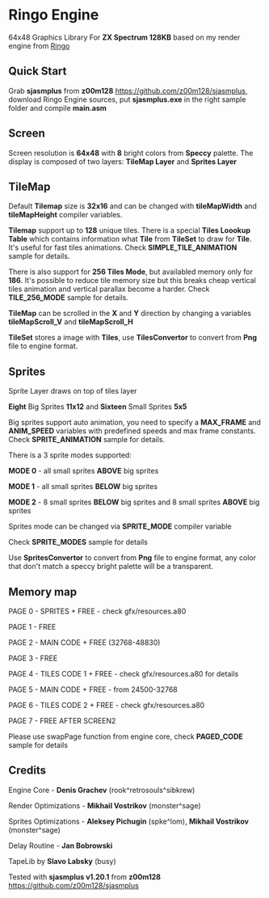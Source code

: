 # Ringo Engine
64x48 Graphics Library For **ZX Spectrum 128KB** based on my render engine from [Ringo](https://zxonline.net/game/ringo)

## Quick Start

Grab **sjasmplus** from **z00m128** https://github.com/z00m128/sjasmplus, download Ringo Engine sources, put **sjasmplus.exe** in the right sample folder and compile **main.asm**

## Screen

Screen resolution is **64x48** with **8** bright colors from **Speccy** palette. The display is composed of two layers: **TileMap Layer** and **Sprites Layer**

## TileMap

Default **Tilemap** size is **32x16** and can be changed with **tileMapWidth** and **tileMapHeight** compiler variables.

**Tilemap** support up to **128** unique tiles. There is a special **Tiles Loookup Table** which contains information what **Tile** from **TileSet** to draw for **Tile**. It's useful for fast tiles animations. Check **SIMPLE_TILE_ANIMATION** sample for details.

There is also support for **256 Tiles Mode**, but availabled memory only for **186**. It's possible to reduce tile memory size but this breaks cheap vertical tiles animation and vertical parallax become a harder. Check **TILE_256_MODE** sample for details.

**TileMap** can be scrolled in the **X** and **Y** direction by changing a variables **tileMapScroll_V** and **tileMapScroll_H**

**TileSet** stores a image with **Tiles**, use **TilesConvertor** to convert from **Png** file to engine format.

## Sprites

Sprite Layer draws on top of tiles layer

**Eight** Big Sprites **11x12** and **Sixteen** Small Sprites **5x5**

Big sprites support auto animation, you need to specify a **MAX_FRAME** and **ANIM_SPEED** variables with predefined speeds and max frame constants. Check **SPRITE_ANIMATION** sample for details.

There is a 3 sprite modes supported:

**MODE 0** - all small sprites **ABOVE** big sprites

**MODE 1** - all small sprites **BELOW** big sprites

**MODE 2** - 8 small sprites **BELOW** big sprites and 8 small sprites **ABOVE** big sprites

Sprites mode can be changed via **SPRITE_MODE** compiler variable

Check **SPRITE_MODES** sample for details

Use **SpritesConvertor** to convert from **Png** file to engine format, any color that don't match a speccy bright palette will be a transparent.


## Memory map

PAGE 0 - SPRITES + FREE - check gfx/resources.a80

PAGE 1 - FREE

PAGE 2 - MAIN CODE + FREE (32768-48830)

PAGE 3 - FREE

PAGE 4 - TILES CODE 1 + FREE - check gfx/resources.a80 for details

PAGE 5 - MAIN CODE + FREE	- from 24500-32768

PAGE 6 - TILES CODE 2 + FREE - check gfx/resources.a80

PAGE 7 - FREE AFTER SCREEN2

Please use swapPage function from engine core, check **PAGED_CODE** sample for details

## Credits

Engine Core - **Denis Grachev** (rook^retrosouls^sibkrew)

Render Optimizations - **Mikhail Vostrikov** (monster^sage)

Sprites Optimizations - **Aleksey Pichugin** (spke^lom), **Mikhail Vostrikov** (monster^sage)

Delay Routine - **Jan Bobrowski**

TapeLib by **Slavo Labsky** (busy)

Tested with **sjasmplus v1.20.1** from **z00m128** https://github.com/z00m128/sjasmplus


